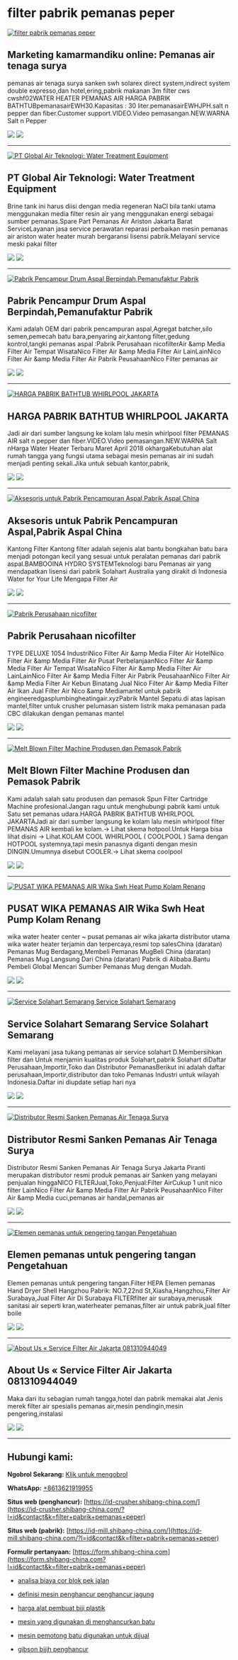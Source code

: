 # filter pabrik pemanas peper

<a href="https://swt.shibang-china.com/?l=id&img&k=filter+pabrik+pemanas+peper" target="_blank">![filter pabrik pemanas peper](http://static.shibang-china.com/all-800x300/443.jpg)</a>

## Marketing kamarmandiku online: Pemanas air tenaga surya
pemanas air tenaga surya sanken swh solarex direct system,indirect system double expresso,dan hotel,ering,pabrik makanan 3m filter cws cwshf02WATER HEATER PEMANAS AIR HARGA PABRIK BATHTUBpemanasairEWH30.Kapasitas : 30 liter.pemanasairEWHJPH.salt n pepper dan fiber.Customer support.VIDEO.Video pemasangan.NEW.WARNA Salt n Pepper


<a href="https://whatsapp.shibangsoft.com/WhatsApp.php" target="_blank" title="WhatsApp">![](http://static.shibang-china.com/icon/whatsapp.png)</a> <a href="https://swt.shibang-china.com/?l=id&icon&k=filter+pabrik+pemanas+peper" target="_blank">![](http://static.shibang-china.com/icon/chat-id.png)</a>

---

<a href="https://swt.shibang-china.com/?l=id&img&k=filter+pabrik+pemanas+peper" target="_blank">![PT Global Air Teknologi: Water Treatment Equipment](http://static.shibang-china.com/all-800x300/1506.jpg)</a>

## PT Global Air Teknologi: Water Treatment Equipment
Brine tank ini harus diisi dengan media regeneran NaCl bila tanki utama menggunakan media filter resin air yang menggunakan energi sebagai sumber pemanas.Spare Part Pemanas Air Ariston Jakarta Barat ServiceLayanan jasa service perawatan reparasi perbaikan mesin pemanas air ariston water heater murah bergaransi lisensi pabrik.Melayani service meski pakai filter


<a href="https://whatsapp.shibangsoft.com/WhatsApp.php" target="_blank" title="WhatsApp">![](http://static.shibang-china.com/icon/whatsapp.png)</a> <a href="https://swt.shibang-china.com/?l=id&icon&k=filter+pabrik+pemanas+peper" target="_blank">![](http://static.shibang-china.com/icon/chat-id.png)</a>

---

<a href="https://swt.shibang-china.com/?l=id&img&k=filter+pabrik+pemanas+peper" target="_blank">![Pabrik Pencampur Drum Aspal Berpindah,Pemanufaktur Pabrik](http://static.shibang-china.com/all-800x300/1180.jpg)</a>

## Pabrik Pencampur Drum Aspal Berpindah,Pemanufaktur Pabrik
Kami adalah OEM dari pabrik pencampuran aspal,Agregat batcher,silo semen,pemecah batu bara,penyaring air,kantong filter,gedung kontrol,tangki pemanas aspal :Pabrik Perusahaan nicofilterAir &amp Media Filter Air Tempat WisataNico Filter Air &amp Media Filter Air LainLainNico Filter Air &amp Media Filter Air Pabrik PeusahaanNico Filter pemanas air


<a href="https://whatsapp.shibangsoft.com/WhatsApp.php" target="_blank" title="WhatsApp">![](http://static.shibang-china.com/icon/whatsapp.png)</a> <a href="https://swt.shibang-china.com/?l=id&icon&k=filter+pabrik+pemanas+peper" target="_blank">![](http://static.shibang-china.com/icon/chat-id.png)</a>

---

<a href="https://swt.shibang-china.com/?l=id&img&k=filter+pabrik+pemanas+peper" target="_blank">![HARGA PABRIK BATHTUB WHIRLPOOL JAKARTA](http://static.shibang-china.com/all-800x300/66.jpg)</a>

## HARGA PABRIK BATHTUB WHIRLPOOL JAKARTA
Jadi air dari sumber langsung ke kolam lalu mesin whirlpool filter PEMANAS AIR salt n pepper dan fiber.VIDEO.Video pemasangan.NEW.WARNA Salt nHarga Water Heater Terbaru Maret April 2018 okhargaKebutuhan alat rumah tangga yang fungsi utama sebagai mesin pemanas air ini sudah menjadi penting sekali.Jika untuk sebuah kantor,pabrik,


<a href="https://whatsapp.shibangsoft.com/WhatsApp.php" target="_blank" title="WhatsApp">![](http://static.shibang-china.com/icon/whatsapp.png)</a> <a href="https://swt.shibang-china.com/?l=id&icon&k=filter+pabrik+pemanas+peper" target="_blank">![](http://static.shibang-china.com/icon/chat-id.png)</a>

---

<a href="https://swt.shibang-china.com/?l=id&img&k=filter+pabrik+pemanas+peper" target="_blank">![Aksesoris untuk Pabrik Pencampuran Aspal,Pabrik Aspal China](http://static.shibang-china.com/all-800x300/1474.jpg)</a>

## Aksesoris untuk Pabrik Pencampuran Aspal,Pabrik Aspal China
Kantong Filter Kantong filter adalah sejenis alat bantu bongkahan batu bara menjadi potongan kecil yang sesuai untuk peralatan pemanas dari pabrik aspal.BAMBOOINA HYDRO SYSTEMTeknologi baru Pemanas air yang mendapatkan lisensi dari pabrik Solahart Australia yang dirakit di Indonesia Water for Your Life Mengapa Filter Air


<a href="https://whatsapp.shibangsoft.com/WhatsApp.php" target="_blank" title="WhatsApp">![](http://static.shibang-china.com/icon/whatsapp.png)</a> <a href="https://swt.shibang-china.com/?l=id&icon&k=filter+pabrik+pemanas+peper" target="_blank">![](http://static.shibang-china.com/icon/chat-id.png)</a>

---

<a href="https://swt.shibang-china.com/?l=id&img&k=filter+pabrik+pemanas+peper" target="_blank">![Pabrik Perusahaan nicofilter](http://static.shibang-china.com/all-800x300/408.jpg)</a>

## Pabrik Perusahaan nicofilter
TYPE DELUXE 1054 IndustriNico Filter Air &amp Media Filter Air HotelNico Filter Air &amp Media Filter Air Pusat PerbelanjaanNico Filter Air &amp Media Filter Air Tempat WisataNico Filter Air &amp Media Filter Air LainLainNico Filter Air &amp Media Filter Air Pabrik PeusahaanNico Filter Air &amp Media Filter Air Kebun Binatang Jual Nico Filter Air &amp Media Filter Air Ikan Jual Filter Air Nico &amp Mediamantel untuk pabrik engineeredgasplumbingheatingair.xyzPabrik Mantel Sepatu.di atas lapisan mantel,filter untuk crusher pelumasan sistem listrik maka pemanasan pada CBC dilakukan dengan pemanas mantel


<a href="https://whatsapp.shibangsoft.com/WhatsApp.php" target="_blank" title="WhatsApp">![](http://static.shibang-china.com/icon/whatsapp.png)</a> <a href="https://swt.shibang-china.com/?l=id&icon&k=filter+pabrik+pemanas+peper" target="_blank">![](http://static.shibang-china.com/icon/chat-id.png)</a>

---

<a href="https://swt.shibang-china.com/?l=id&img&k=filter+pabrik+pemanas+peper" target="_blank">![Melt Blown Filter Machine Produsen dan Pemasok Pabrik](http://static.shibang-china.com/all-800x300/766.jpg)</a>

## Melt Blown Filter Machine Produsen dan Pemasok Pabrik
Kami adalah salah satu produsen dan pemasok Spun Filter Cartridge Machine profesional.Jangan ragu untuk menghubungi pabrik kami untuk Satu set pemanas udara.HARGA PABRIK BATHTUB WHIRLPOOL JAKARTAJadi air dari sumber langsung ke kolam lalu mesin whirlpool filter PEMANAS AIR kembali ke kolam.→ Lihat skema hotpool.Untuk Harga bisa lihat disini → Lihat.KOLAM COOL WHIRLPOOL ( COOLPOOL ) Sama dengan HOTPOOL systemnya,tapi mesin panasnya diganti dengan mesin DINGIN.Umumnya disebut COOLER.→ Lihat skema coolpool


<a href="https://whatsapp.shibangsoft.com/WhatsApp.php" target="_blank" title="WhatsApp">![](http://static.shibang-china.com/icon/whatsapp.png)</a> <a href="https://swt.shibang-china.com/?l=id&icon&k=filter+pabrik+pemanas+peper" target="_blank">![](http://static.shibang-china.com/icon/chat-id.png)</a>

---

<a href="https://swt.shibang-china.com/?l=id&img&k=filter+pabrik+pemanas+peper" target="_blank">![PUSAT WIKA PEMANAS AIR Wika Swh Heat Pump Kolam Renang](http://static.shibang-china.com/all-800x300/645.jpg)</a>

## PUSAT WIKA PEMANAS AIR Wika Swh Heat Pump Kolam Renang
wika water heater center ~ pusat pemanas air wika jakarta distributor utama wika water heater terjamin dan terpercaya,resmi top salesChina (daratan) Pemanas Mug Berdagang,Membeli Pemanas MugBeli China (daratan) Pemanas Mug Langsung Dari China (daratan) Pabrik di Alibaba.Bantu Pembeli Global Mencari Sumber Pemanas Mug dengan Mudah.


<a href="https://whatsapp.shibangsoft.com/WhatsApp.php" target="_blank" title="WhatsApp">![](http://static.shibang-china.com/icon/whatsapp.png)</a> <a href="https://swt.shibang-china.com/?l=id&icon&k=filter+pabrik+pemanas+peper" target="_blank">![](http://static.shibang-china.com/icon/chat-id.png)</a>

---

<a href="https://swt.shibang-china.com/?l=id&img&k=filter+pabrik+pemanas+peper" target="_blank">![Service Solahart Semarang Service Solahart Semarang](http://static.shibang-china.com/all-800x300/834.jpg)</a>

## Service Solahart Semarang Service Solahart Semarang
Kami melayani jasa tukang pemanas air service solahart D.Membersihkan filter dan Untuk menjamin kualitas produk Solahart,pabrik Solahart diDaftar Perusahaan,Importir,Toko dan Distributor PemanasBerikut ini adalah daftar perusahaan,Importir,distributor dan toko Pemanas Industri untuk wilayah Indonesia.Daftar ini diupdate setiap hari nya


<a href="https://whatsapp.shibangsoft.com/WhatsApp.php" target="_blank" title="WhatsApp">![](http://static.shibang-china.com/icon/whatsapp.png)</a> <a href="https://swt.shibang-china.com/?l=id&icon&k=filter+pabrik+pemanas+peper" target="_blank">![](http://static.shibang-china.com/icon/chat-id.png)</a>

---

<a href="https://swt.shibang-china.com/?l=id&img&k=filter+pabrik+pemanas+peper" target="_blank">![Distributor Resmi Sanken Pemanas Air Tenaga Surya](http://static.shibang-china.com/all-800x300/1128.jpg)</a>

## Distributor Resmi Sanken Pemanas Air Tenaga Surya
Distributor Resmi Sanken Pemanas Air Tenaga Surya Jakarta Piranti merupakan distributor resmi produk pemanas air Sanken yang melayani penjualan hinggaNICO FILTERJual,Toko,Penjual:Filter AirCukup 1 unit nico filter LainNico Filter Air &amp Media Filter Air Pabrik PeusahaanNico Filter Air &amp Media cuci,pemanas air handal,pemanas air


<a href="https://whatsapp.shibangsoft.com/WhatsApp.php" target="_blank" title="WhatsApp">![](http://static.shibang-china.com/icon/whatsapp.png)</a> <a href="https://swt.shibang-china.com/?l=id&icon&k=filter+pabrik+pemanas+peper" target="_blank">![](http://static.shibang-china.com/icon/chat-id.png)</a>

---

<a href="https://swt.shibang-china.com/?l=id&img&k=filter+pabrik+pemanas+peper" target="_blank">![Elemen pemanas untuk pengering tangan Pengetahuan](http://static.shibang-china.com/all-800x300/1244.jpg)</a>

## Elemen pemanas untuk pengering tangan Pengetahuan
Elemen pemanas untuk pengering tangan.Filter HEPA Elemen pemanas Hand Dryer Shell Hangzhou Pabrik: NO.7,22nd St,Xiasha,Hangzhou,Filter Air Surabaya,Jual Filter Air Di Surabaya FILTERfilter air surabaya,merusak sanitasi air seperti kran,waterheater pemanas,filter air untuk pabrik,jual filter boile


<a href="https://whatsapp.shibangsoft.com/WhatsApp.php" target="_blank" title="WhatsApp">![](http://static.shibang-china.com/icon/whatsapp.png)</a> <a href="https://swt.shibang-china.com/?l=id&icon&k=filter+pabrik+pemanas+peper" target="_blank">![](http://static.shibang-china.com/icon/chat-id.png)</a>

---

<a href="https://swt.shibang-china.com/?l=id&img&k=filter+pabrik+pemanas+peper" target="_blank">![About Us « Service Filter Air Jakarta 081310944049](http://static.shibang-china.com/all-800x300/581.jpg)</a>

## About Us « Service Filter Air Jakarta 081310944049
Maka dari itu sebagian rumah tangga,hotel dan pabrik memakai alat Jenis merek filter air spesialis pemanas air,mesin pendingin,mesin pengering,instalasi

<a href="https://whatsapp.shibangsoft.com/WhatsApp.php" target="_blank" title="WhatsApp">![](http://static.shibang-china.com/icon/whatsapp.png)</a> <a href="https://swt.shibang-china.com/?l=id&icon&k=filter+pabrik+pemanas+peper" target="_blank">![](http://static.shibang-china.com/icon/chat-id.png)</a>

---
## Hubungi kami:

**Ngobrol Sekarang:** [Klik untuk mengobrol](https://swt.shibang-china.com?l=id&contact&k=filter+pabrik+pemanas+peper)

**WhatsApp:**  [+8613621919955](https://whatsapp.shibangsoft.com/WhatsApp.php)

**Situs web (penghancur):** [https://id-crusher.shibang-china.com/](https://id-crusher.shibang-china.com/?l=id&contact&k=filter+pabrik+pemanas+peper)

**Situs web (pabrik):** [https://id-mill.shibang-china.com/](https://id-mill.shibang-china.com/?l=id&contact&k=filter+pabrik+pemanas+peper)

**Formulir pertanyaan:** [https://form.shibang-china.com](https://form.shibang-china.com?l=id&contact&k=filter+pabrik+pemanas+peper)

* [analisa biaya cor blok pek jalan](../32/analisa%20biaya%20cor%20blok%20pek%20jalan.md)

* [definisi mesin penghancur penghancur jagung](../38/definisi%20mesin%20penghancur%20penghancur%20jagung.md)

* [harga alat pembuat biji plastik](../36/harga%20alat%20pembuat%20biji%20plastik.md)

* [mesin yang digunakan di menghancurkan batu](../38/mesin%20yang%20digunakan%20di%20menghancurkan%20batu.md)

* [mesin pemotong batu digunakan untuk dijual](../39/mesin%20pemotong%20batu%20digunakan%20untuk%20dijual.md)

* [gibson bijih penghancur](../31/gibson%20bijih%20penghancur.md)